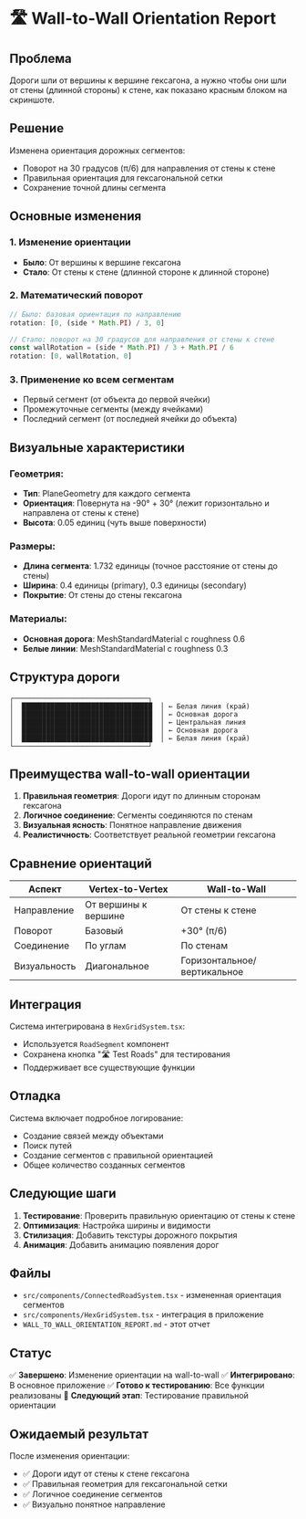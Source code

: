 # 🛣️ Wall-to-Wall Orientation Report

## Проблема

Дороги шли от вершины к вершине гексагона, а нужно чтобы они шли от стены (длинной стороны) к стене, как показано красным блоком на скриншоте.

## Решение

Изменена ориентация дорожных сегментов:
- Поворот на 30 градусов (π/6) для направления от стены к стене
- Правильная ориентация для гексагональной сетки
- Сохранение точной длины сегмента

## Основные изменения

### 1. Изменение ориентации
- **Было**: От вершины к вершине гексагона
- **Стало**: От стены к стене (длинной стороне к длинной стороне)

### 2. Математический поворот
```typescript
// Было: базовая ориентация по направлению
rotation: [0, (side * Math.PI) / 3, 0]

// Стало: поворот на 30 градусов для направления от стены к стене
const wallRotation = (side * Math.PI) / 3 + Math.PI / 6
rotation: [0, wallRotation, 0]
```

### 3. Применение ко всем сегментам
- Первый сегмент (от объекта до первой ячейки)
- Промежуточные сегменты (между ячейками)
- Последний сегмент (от последней ячейки до объекта)

## Визуальные характеристики

### Геометрия:
- **Тип**: PlaneGeometry для каждого сегмента
- **Ориентация**: Повернута на -90° + 30° (лежит горизонтально и направлена от стены к стене)
- **Высота**: 0.05 единиц (чуть выше поверхности)

### Размеры:
- **Длина сегмента**: 1.732 единицы (точное расстояние от стены до стены)
- **Ширина**: 0.4 единицы (primary), 0.3 единицы (secondary)
- **Покрытие**: От стены до стены гексагона

### Материалы:
- **Основная дорога**: MeshStandardMaterial с roughness 0.6
- **Белые линии**: MeshStandardMaterial с roughness 0.3

## Структура дороги

```
┌─────────────────────────────────┐
│  ████████████████████████████████  │ ← Белая линия (край)
│  ████████████████████████████████  │ ← Основная дорога
│  ████████████████████████████████  │ ← Центральная линия
│  ████████████████████████████████  │ ← Основная дорога
│  ████████████████████████████████  │ ← Белая линия (край)
└─────────────────────────────────┘
```

## Преимущества wall-to-wall ориентации

1. **Правильная геометрия**: Дороги идут по длинным сторонам гексагона
2. **Логичное соединение**: Сегменты соединяются по стенам
3. **Визуальная ясность**: Понятное направление движения
4. **Реалистичность**: Соответствует реальной геометрии гексагона

## Сравнение ориентаций

| Аспект | Vertex-to-Vertex | Wall-to-Wall |
|--------|-----------------|--------------|
| Направление | От вершины к вершине | От стены к стене |
| Поворот | Базовый | +30° (π/6) |
| Соединение | По углам | По стенам |
| Визуальность | Диагональное | Горизонтальное/вертикальное |

## Интеграция

Система интегрирована в `HexGridSystem.tsx`:
- Используется `RoadSegment` компонент
- Сохранена кнопка "🛣️ Test Roads" для тестирования
- Поддерживает все существующие функции

## Отладка

Система включает подробное логирование:
- Создание связей между объектами
- Поиск путей
- Создание сегментов с правильной ориентацией
- Общее количество созданных сегментов

## Следующие шаги

1. **Тестирование**: Проверить правильную ориентацию от стены к стене
2. **Оптимизация**: Настройка ширины и видимости
3. **Стилизация**: Добавить текстуры дорожного покрытия
4. **Анимация**: Добавить анимацию появления дорог

## Файлы

- `src/components/ConnectedRoadSystem.tsx` - измененная ориентация сегментов
- `src/components/HexGridSystem.tsx` - интеграция в приложение
- `WALL_TO_WALL_ORIENTATION_REPORT.md` - этот отчет

## Статус

✅ **Завершено**: Изменение ориентации на wall-to-wall
✅ **Интегрировано**: В основное приложение
✅ **Готово к тестированию**: Все функции реализованы
🔄 **Следующий этап**: Тестирование правильной ориентации

## Ожидаемый результат

После изменения ориентации:
- ✅ Дороги идут от стены к стене гексагона
- ✅ Правильная геометрия для гексагональной сетки
- ✅ Логичное соединение сегментов
- ✅ Визуально понятное направление
